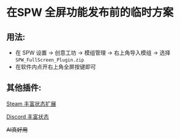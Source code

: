 # 在SPW 全屏功能发布前的临时方案
## 用法:
- 在 SPW 设置 → 创意工坊 → 模组管理 → 右上角导入模组 → 选择 `SPW_FullScreen_Plugin.zip`
- 在软件内点开右上角全屏按键即可

## 其他插件:
[Steam 丰富状态扩展](https://github.com/GaodaGG/SaltSteamPlugin)

[Discord 丰富状态](https://github.com/GaodaGG/SaltDiscordPlugin)

~~AI真好用~~
